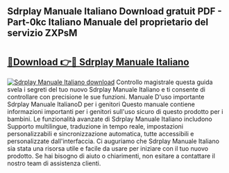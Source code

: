 ## Sdrplay Manuale Italiano Download gratuit PDF - Part-0kc Italiano Manuale del proprietario del servizio ZXPsM

# <h2><a href="http://dfb4lm.blite.top/?on=Sdrplay+Manuale+Italiano">🔗Download 👉🔴 Sdrplay Manuale Italiano</a></h2>

[![Sdrplay Manuale Italiano download](https://i.imgur.com/lujVjoI.png)](http://dfb4lm.blite.top/?on=Sdrplay+Manuale+Italiano)
Controllo magistrale questa guida svela i segreti del tuo nuovo Sdrplay Manuale Italiano e ti consente di controllare con precisione le sue funzioni. Manuale D'uso importante Sdrplay Manuale ItalianoD per i genitori Questo manuale contiene informazioni importanti per i genitori sull'uso sicuro di questo prodotto per i bambini. Le funzionalità avanzate di Sdrplay Manuale Italiano includono Supporto multilingue, traduzione in tempo reale, impostazioni personalizzabili e sincronizzazione automatica, tutte accessibili e personalizzate dall'interfaccia. Ci auguriamo che Sdrplay Manuale Italiano sia stata una risorsa utile e facile da usare per iniziare con il tuo nuovo prodotto. Se hai bisogno di aiuto o chiarimenti, non esitare a contattare il nostro team di assistenza clienti.
